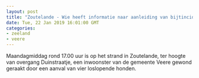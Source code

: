 ```yaml
---
layout: post
title: "Zoutelande - Wie heeft informatie naar aanleiding van bijtincident?"
date: Tue, 22 Jan 2019 16:01:00 GMT
categories: 
- zeeland 
- veere 
---
```


Maandagmiddag rond 17.00 uur is op het strand in Zoutelande, ter hoogte van overgang Duinstraatje, een inwoonster van de gemeente Veere gewond geraakt door een aanval van vier loslopende honden.
